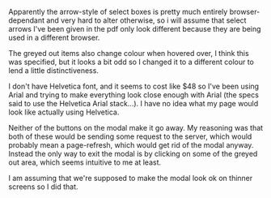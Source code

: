Apparently the arrow-style of select boxes is pretty much entirely browser-dependant and very hard to alter otherwise, so i will assume that select arrows I've been given in the pdf only look different because they are being used in a different browser.

The greyed out items also change colour when hovered over, I think this was specified, but it looks a bit odd so I changed it to a different colour to lend a little distinctiveness.

I don't have Helvetica font, and it seems to cost like $48 so I've been using Arial and trying to make everything look close enough with Arial (the specs said to use the Helvetica Arial stack...). I have no idea what my page would look like actually using Helvetica.

Neither of the buttons on the modal make it go away. My reasoning was that both of these would be sending some request to the server, which would probably mean a page-refresh, which would get rid of the modal anyway. Instead the only way to exit the modal is by clicking on some of the greyed out area, which seems intuitive to me at least.

I am assuming that we're supposed to make the modal look ok on thinner screens so I did that.
